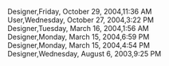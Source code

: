 ﻿Designer,Friday, October 29, 2004,11:36 AM  User,Wednesday, October 27, 2004,3:22 PM  Designer,Tuesday, March 16, 2004,1:56 AM  Designer,Monday, March 15, 2004,6:59 PM  Designer,Monday, March 15, 2004,4:54 PM  Designer,Wednesday, August 6, 2003,9:25 PM